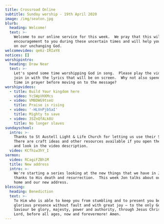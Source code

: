 ```yaml
---
title: Crossroad Online
subtitle: Sunday worship - 19th April 2020
image: /img/seaton.jpg
blurb:
  heading: Welcome!
  text: >-
    Welcome to our online service for this week.  We pray that this will be an
    encouragement to you during these uncertain times and will help you to focus
    on our unchanging God. 
welcomevideo: qe6z-IRIaY8
notices: []
worshipintro:
  heading: Draw Near
  text: >-
    Let's spend some time worshipping God in song.  Please play the videos and
    join in with the lyrics that will be on screen.  Why not also spend some
    time in prayer before moving on to the message?
worshipvideos:
  - title: Build Your kingdom here
    video: YcSWpVKKMcs
  - video: VMBDWG9tseU
    title: Praise is rising
  - video: '-HLVnPjbSaI'
    title: Mighty to save
  - video: 3SZnQfALk8U
    title: No longer slaves
sundayschool:
  intro: >-
    Thanks to St Austell Light & Life Church for letting us use their Sunday School resources.
    There are craft ideas and other resources available if you open the video below on Youtube
    and look in the video description.
  video: KCfhiw3hY_I
sermon:
  video: RCagiFZBh1M
  title: New address
  intro: >-
    We're starting a series looking at the new things that we have in Jesus
    thanks to His death and resurrection.  This week Jon talks about our new
    home and our new address.
blessing:
  heading: Benediction
  text: >-
    To Him who is able to keep you from stumbling and to present you before His
    glorious presence without fault and with great joy — to the only God our
    Saviour be glory, majesty, power and authority, through Jesus Christ our
    Lord, before all ages, now and forevermore! Amen.
---
```

